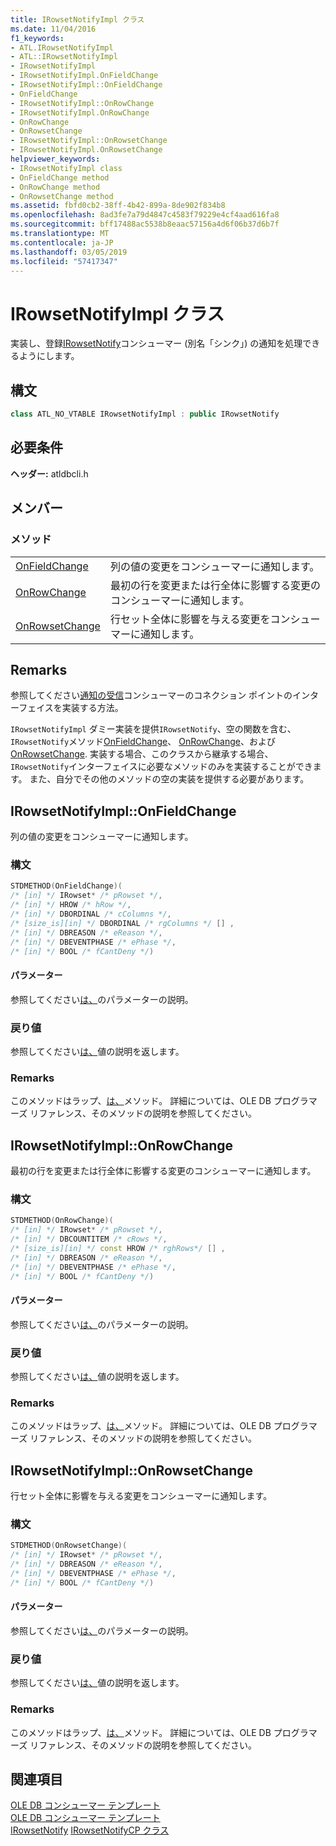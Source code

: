 ```yaml
---
title: IRowsetNotifyImpl クラス
ms.date: 11/04/2016
f1_keywords:
- ATL.IRowsetNotifyImpl
- ATL::IRowsetNotifyImpl
- IRowsetNotifyImpl
- IRowsetNotifyImpl.OnFieldChange
- IRowsetNotifyImpl::OnFieldChange
- OnFieldChange
- IRowsetNotifyImpl::OnRowChange
- IRowsetNotifyImpl.OnRowChange
- OnRowChange
- OnRowsetChange
- IRowsetNotifyImpl::OnRowsetChange
- IRowsetNotifyImpl.OnRowsetChange
helpviewer_keywords:
- IRowsetNotifyImpl class
- OnFieldChange method
- OnRowChange method
- OnRowsetChange method
ms.assetid: fbfd0cb2-38ff-4b42-899a-8de902f834b8
ms.openlocfilehash: 8ad3fe7a79d4847c4583f79229e4cf4aad616fa8
ms.sourcegitcommit: bff17488ac5538b8eaac57156a4d6f06b37d6b7f
ms.translationtype: MT
ms.contentlocale: ja-JP
ms.lasthandoff: 03/05/2019
ms.locfileid: "57417347"
---
```

# <a name="irowsetnotifyimpl-class"></a>IRowsetNotifyImpl クラス

実装し、登録[IRowsetNotify](/previous-versions/windows/desktop/ms712959(v=vs.85))コンシューマー (別名「シンク」) の通知を処理できるようにします。

## <a name="syntax"></a>構文

```cpp
class ATL_NO_VTABLE IRowsetNotifyImpl : public IRowsetNotify
```

## <a name="requirements"></a>必要条件

**ヘッダー:** atldbcli.h

## <a name="members"></a>メンバー

### <a name="methods"></a>メソッド

|||
|-|-|
|[OnFieldChange](#onfieldchange)|列の値の変更をコンシューマーに通知します。|
|[OnRowChange](#onrowchange)|最初の行を変更または行全体に影響する変更のコンシューマーに通知します。|
|[OnRowsetChange](#onrowsetchange)|行セット全体に影響を与える変更をコンシューマーに通知します。|

## <a name="remarks"></a>Remarks

参照してください[通知の受信](../../data/oledb/receiving-notifications.md)コンシューマーのコネクション ポイントのインターフェイスを実装する方法。

`IRowsetNotifyImpl` ダミー実装を提供`IRowsetNotify`、空の関数を含む、`IRowsetNotify`メソッド[OnFieldChange](/previous-versions/windows/desktop/ms715961(v=vs.85))、 [OnRowChange](/previous-versions/windows/desktop/ms722694(v=vs.85))、および[OnRowsetChange](/previous-versions/windows/desktop/ms722669(v=vs.85)). 実装する場合、このクラスから継承する場合、`IRowsetNotify`インターフェイスに必要なメソッドのみを実装することができます。 また、自分でその他のメソッドの空の実装を提供する必要があります。

## <a name="onfieldchange"></a> IRowsetNotifyImpl::OnFieldChange

列の値の変更をコンシューマーに通知します。

### <a name="syntax"></a>構文

```cpp
STDMETHOD(OnFieldChange)(
/* [in] */ IRowset* /* pRowset */,
/* [in] */ HROW /* hRow */,
/* [in] */ DBORDINAL /* cColumns */,
/* [size_is][in] */ DBORDINAL /* rgColumns */ [] ,
/* [in] */ DBREASON /* eReason */,
/* [in] */ DBEVENTPHASE /* ePhase */,
/* [in] */ BOOL /* fCantDeny */)
```

#### <a name="parameters"></a>パラメーター

参照してください[は、](/previous-versions/windows/desktop/ms715961(v=vs.85))のパラメーターの説明。

### <a name="return-value"></a>戻り値

参照してください[は、](/previous-versions/windows/desktop/ms715961(v=vs.85))値の説明を返します。

### <a name="remarks"></a>Remarks

このメソッドはラップ、[は、](/previous-versions/windows/desktop/ms715961(v=vs.85))メソッド。 詳細については、OLE DB プログラマーズ リファレンス、そのメソッドの説明を参照してください。

## <a name="onrowchange"></a> IRowsetNotifyImpl::OnRowChange

最初の行を変更または行全体に影響する変更のコンシューマーに通知します。

### <a name="syntax"></a>構文

```cpp
STDMETHOD(OnRowChange)(
/* [in] */ IRowset* /* pRowset */,
/* [in] */ DBCOUNTITEM /* cRows */,
/* [size_is][in] */ const HROW /* rghRows*/ [] ,
/* [in] */ DBREASON /* eReason */,
/* [in] */ DBEVENTPHASE /* ePhase */,
/* [in] */ BOOL /* fCantDeny */)
```

#### <a name="parameters"></a>パラメーター

参照してください[は、](/previous-versions/windows/desktop/ms722694(v=vs.85))のパラメーターの説明。

### <a name="return-value"></a>戻り値

参照してください[は、](/previous-versions/windows/desktop/ms722694(v=vs.85))値の説明を返します。

### <a name="remarks"></a>Remarks

このメソッドはラップ、[は、](/previous-versions/windows/desktop/ms722694(v=vs.85))メソッド。 詳細については、OLE DB プログラマーズ リファレンス、そのメソッドの説明を参照してください。

## <a name="onrowsetchange"></a> IRowsetNotifyImpl::OnRowsetChange

行セット全体に影響を与える変更をコンシューマーに通知します。

### <a name="syntax"></a>構文

```cpp
STDMETHOD(OnRowsetChange)(
/* [in] */ IRowset* /* pRowset */,
/* [in] */ DBREASON /* eReason */,
/* [in] */ DBEVENTPHASE /* ePhase */,
/* [in] */ BOOL /* fCantDeny */)
```

#### <a name="parameters"></a>パラメーター

参照してください[は、](/previous-versions/windows/desktop/ms722669(v=vs.85))のパラメーターの説明。

### <a name="return-value"></a>戻り値

参照してください[は、](/previous-versions/windows/desktop/ms722669(v=vs.85))値の説明を返します。

### <a name="remarks"></a>Remarks

このメソッドはラップ、[は、](/previous-versions/windows/desktop/ms722669(v=vs.85))メソッド。 詳細については、OLE DB プログラマーズ リファレンス、そのメソッドの説明を参照してください。

## <a name="see-also"></a>関連項目

[OLE DB コンシューマー テンプレート](../../data/oledb/ole-db-consumer-templates-cpp.md)<br/>
[OLE DB コンシューマー テンプレート](../../data/oledb/ole-db-consumer-templates-cpp.md)<br/>
[IRowsetNotify](/previous-versions/windows/desktop/ms712959(v=vs.85))
[IRowsetNotifyCP クラス](../../data/oledb/irowsetnotifycp-class.md)